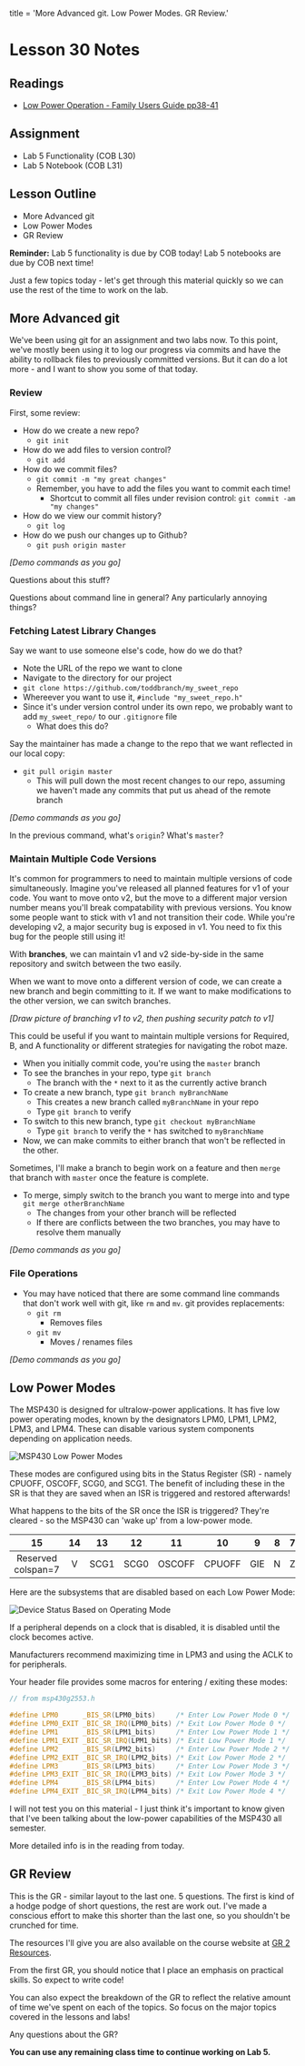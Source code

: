 title = 'More Advanced git.  Low Power Modes.  GR Review.'

# Lesson 30 Notes

## Readings
- [Low Power Operation - Family Users Guide pp38-41](/datasheets/msp430_msp430x2xx_family_users_guide.pdf)

## Assignment
- Lab 5 Functionality (COB L30)
- Lab 5 Notebook (COB L31)

## Lesson Outline
- More Advanced git
- Low Power Modes
- GR Review

**Reminder:** Lab 5 functionality is due by COB today!  Lab 5 notebooks are due by COB next time!

Just a few topics today - let's get through this material quickly so we can use the rest of the time to work on the lab.

## More Advanced git

We've been using git for an assignment and two labs now.  To this point, we've mostly been using it to log our progress via commits and have the ability to rollback files to previously committed versions.  But it can do a lot more - and I want to show you some of that today.

### Review

First, some review:

- How do we create a new repo?
	- `git init`
- How do we add files to version control?
	- `git add`
- How do we commit files?
	- `git commit -m "my great changes"`
	- Remember, you have to add the files you want to commit each time!
		- Shortcut to commit all files under revision control: `git commit -am "my changes"`
- How do we view our commit history?
	- `git log`
- How do we push our changes up to Github?
	- `git push origin master`

*[Demo commands as you go]*

Questions about this stuff?

Questions about command line in general?  Any particularly annoying things?

### Fetching Latest Library Changes

Say we want to use someone else's code, how do we do that?

- Note the URL of the repo we want to clone
- Navigate to the directory for our project
- `git clone https://github.com/toddbranch/my_sweet_repo`
- Whereever you want to use it, `#include "my_sweet_repo.h"`
- Since it's under version control under its own repo, we probably want to add `my_sweet_repo/` to our `.gitignore` file
	- What does this do?

Say the maintainer has made a change to the repo that we want reflected in our local copy:

- `git pull origin master`
	- This will pull down the most recent changes to our repo, assuming we haven't made any commits that put us ahead of the remote branch

*[Demo commands as you go]*

In the previous command, what's `origin`?  What's `master`?

### Maintain Multiple Code Versions

It's common for programmers to need to maintain multiple versions of code simultaneously.  Imagine you've released all planned features for v1 of your code.  You want to move onto v2, but the move to a different major version number means you'll break compatability with previous versions.  You know some people want to stick with v1 and not transition their code.  While you're developing v2, a major security bug is exposed in v1.  You need to fix this bug for the people still using it!

With **branches**, we can maintain v1 and v2 side-by-side in the same repository and switch between the two easily.

When we want to move onto a different version of code, we can create a new branch and begin committing to it.  If we want to make modifications to the other version, we can switch branches.

*[Draw picture of branching v1 to v2, then pushing security patch to v1]*

This could be useful if you want to maintain multiple versions for Required, B, and A functionality or different strategies for navigating the robot maze.

- When you initially commit code, you're using the `master` branch
- To see the branches in your repo, type `git branch`
	- The branch with the `*` next to it as the currently active branch
- To create a new branch, type `git branch myBranchName`
	- This creates a new branch called `myBranchName` in your repo
	- Type `git branch` to verify 
- To switch to this new branch, type `git checkout myBranchName`
	- Type `git branch` to verify the `*` has switched to `myBranchName`
- Now, we can make commits to either branch that won't be reflected in the other.

Sometimes, I'll make a branch to begin work on a feature and then `merge` that branch with `master` once the feature is complete.

- To merge, simply switch to the branch you want to merge into and type `git merge otherBranchName`
	- The changes from your other branch will be reflected
	- If there are conflicts between the two branches, you may have to resolve them manually

*[Demo commands as you go]*

### File Operations

- You may have noticed that there are some command line commands that don't work well with git, like `rm` and `mv`.  git provides replacements:
	- `git rm`
		- Removes files
	- `git mv`
		- Moves / renames files

*[Demo commands as you go]*

## Low Power Modes

The MSP430 is designed for ultralow-power applications.  It has five low power operating modes, known by the designators LPM0, LPM1, LPM2, LPM3, and LPM4.  These can disable various system components depending on application needs.

![MSP430 Low Power Modes](low_power_modes.jpg)

These modes are configured using bits in the Status Register (SR) - namely CPUOFF, OSCOFF, SCG0, and SCG1.  The benefit of including these in the SR is that they are saved when an ISR is triggered and restored afterwards!

What happens to the bits of the SR once the ISR is triggered?  They're cleared - so the MSP430 can 'wake up' from a low-power mode.

| 15 | 14 | 13 | 12 | 11 | 10 | 9 | 8 | 7 | 6 | 5 | 4 | 3 | 2 | 1 | 0 |
| :-: | :-: | :-: | :-: | :-: | :-: | :-: | :-: | :-: | :-: | :-: | :-: | :-: | :-: | :-: | :-: |
| Reserved	colspan=7 | V | SCG1 | SCG0 | OSCOFF | CPUOFF | GIE | N | Z | C |

Here are the subsystems that are disabled based on each Low Power Mode:

![Device Status Based on Operating Mode](device_status_for_modes.jpg)

If a peripheral depends on a clock that is disabled, it is disabled until the clock becomes active.

Manufacturers recommend maximizing time in LPM3 and using the ACLK to for peripherals.

Your header file provides some macros for entering / exiting these modes:
```c
// from msp430g2553.h

#define LPM0      _BIS_SR(LPM0_bits)     /* Enter Low Power Mode 0 */
#define LPM0_EXIT _BIC_SR_IRQ(LPM0_bits) /* Exit Low Power Mode 0 */
#define LPM1      _BIS_SR(LPM1_bits)     /* Enter Low Power Mode 1 */
#define LPM1_EXIT _BIC_SR_IRQ(LPM1_bits) /* Exit Low Power Mode 1 */
#define LPM2      _BIS_SR(LPM2_bits)     /* Enter Low Power Mode 2 */
#define LPM2_EXIT _BIC_SR_IRQ(LPM2_bits) /* Exit Low Power Mode 2 */
#define LPM3      _BIS_SR(LPM3_bits)     /* Enter Low Power Mode 3 */
#define LPM3_EXIT _BIC_SR_IRQ(LPM3_bits) /* Exit Low Power Mode 3 */
#define LPM4      _BIS_SR(LPM4_bits)     /* Enter Low Power Mode 4 */
#define LPM4_EXIT _BIC_SR_IRQ(LPM4_bits) /* Exit Low Power Mode 4 */
```

I will not test you on this material - I just think it's important to know given that I've been talking about the low-power capabilities of the MSP430 all semester.

More detailed info is in the reading from today.

## GR Review

This is the GR - similar layout to the last one.  5 questions.  The first is kind of a hodge podge of short questions, the rest are work out.  I've made a conscious effort to make this shorter than the last one, so you shouldn't be crunched for time.

The resources I'll give you are also available on the course website at [GR 2 Resources]().

From the first GR, you should notice that I place an emphasis on practical skills.  So expect to write code!

You can also expect the breakdown of the GR to reflect the relative amount of time we've spent on each of the topics.  So focus on the major topics covered in the lessons and labs!

Any questions about the GR?

**You can use any remaining class time to continue working on Lab 5.**
